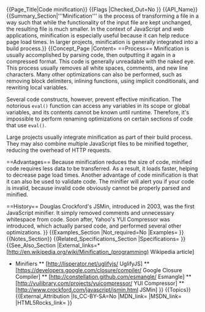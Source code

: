 {{Page_Title|Code minification}}
{{Flags
|Checked_Out=No
}}
{{API_Name}}
{{Summary_Section|'''Minification''' is the process of transforming a file in a way such that while the functionality of the input file are kept unchanged, the resulting file is much smaller. In the context of JavaScript and web applications, minification is especially useful because it can help reduce page load times. In larger projects, minification is generally integrated into a build process.}}
{{Concept_Page
|Content=
==Process==
Minification is usually accomplished by parsing code, then outputting it again in a compressed format. This code is generally unreadable with the naked eye. This process usually removes all white spaces, comments, and new line characters. Many other optimizations can also be performed, such as removing block delimiters, inlining functions, using implicit conditionals, and rewriting local variables.

Several code constructs, however, prevent effective minification. The notorious `eval()` function can access any variables in its scope or global variables, and its contents cannot be known until runtime. Therefore, it's impossible to perform renaming optimizations on certain sections of code that use `eval()`. 

Large projects usually integrate minification as part of their build process. They may also combine multiple JavaScript files to be minified together, reducing the overhead of HTTP requests.

==Advantages==
Because minification reduces the size of code, minified code requires less data to be transferred. As a result, it loads faster, helping to decrease page load times. Another advantage of code minification is that it can also be used to validate code. The minifier will alert you if your code is invalid, because invalid code obviously cannot be properly parsed and minified.

==History==
Douglas Crockford's JSMin, introduced in 2003, was the first JavaScript minifier. It simply removed comments and unnecessary whitespace from code. Soon after, Yahoo's YUI Compressor was introduced, which actually parsed code, and performed several other optimizations.
}}
{{Examples_Section
|Not_required=No
|Examples=
}}
{{Notes_Section}}
{{Related_Specifications_Section
|Specifications=
}}
{{See_Also_Section
|External_links=* [http://en.wikipedia.org/wiki/Minification_(programming) Wikipedia article]
* Minifiers
** [http://lisperator.net/uglifyjs/ UglifyJS]
** [https://developers.google.com/closure/compiler/ Google Closure Compiler]
** [http://constellation.github.com/esmangle/ Esmangle]
** [http://yuilibrary.com/projects/yuicompressor/ YUI Compressor]
** [http://www.crockford.com/javascript/jsmin.html JSMin]
}}
{{Topics}}
{{External_Attribution
|Is_CC-BY-SA=No
|MDN_link=
|MSDN_link=
|HTML5Rocks_link=
}}